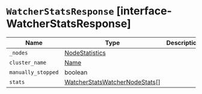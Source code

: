 # `WatcherStatsResponse` [interface-WatcherStatsResponse]

| Name | Type | Description |
| - | - | - |
| `_nodes` | [NodeStatistics](./NodeStatistics.md) | &nbsp; |
| `cluster_name` | [Name](./Name.md) | &nbsp; |
| `manually_stopped` | boolean | &nbsp; |
| `stats` | [WatcherStatsWatcherNodeStats](./WatcherStatsWatcherNodeStats.md)[] | &nbsp; |
